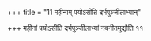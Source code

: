 +++
title = "11 महीनाम् पयोऽसीति दर्भपुञ्जीलाभ्यान्"

+++
महीनां पयोऽसीति दर्भपुञ्जीलाभ्यां नवनीतमुद्यौति ११